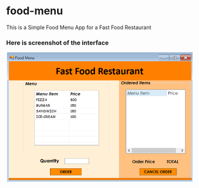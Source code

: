 # food-menu
This is a Simple Food Menu App for a Fast Food Restaurant

###  Here is screenshot of the interface
<p align="center">
  <img src="Interface.PNG" width="500" alt="interface">
</p>
